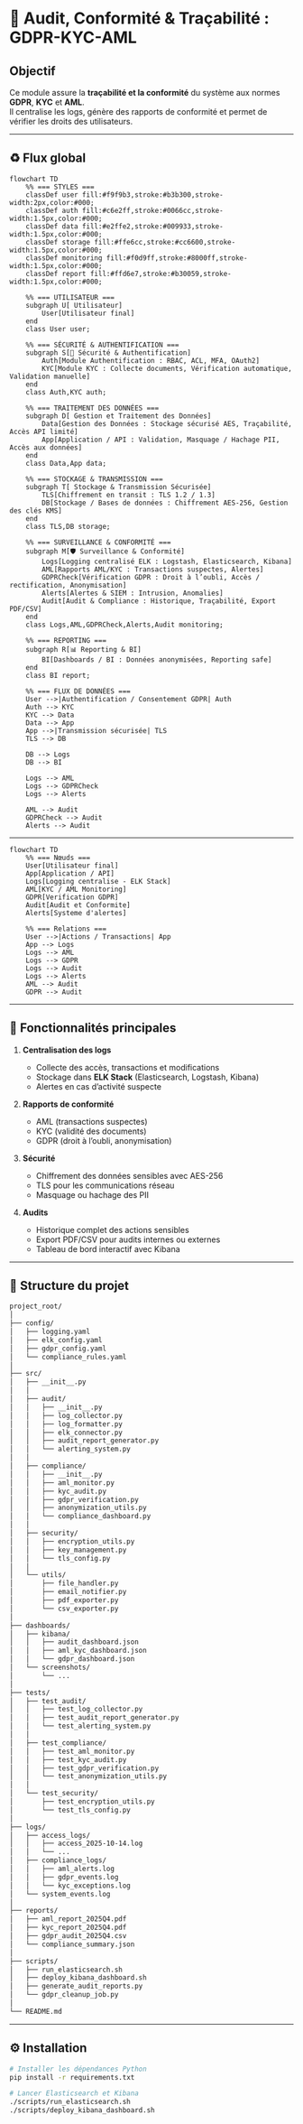 # 🔐 Audit, Conformité & Traçabilité : GDPR-KYC-AML

## Objectif
Ce module assure la **traçabilité et la conformité** du système aux normes **GDPR**, **KYC** et **AML**.  
Il centralise les logs, génère des rapports de conformité et permet de vérifier les droits des utilisateurs.

---

## ♻️ Flux global

```mermaid
flowchart TD
    %% === STYLES ===
    classDef user fill:#f9f9b3,stroke:#b3b300,stroke-width:2px,color:#000;
    classDef auth fill:#c6e2ff,stroke:#0066cc,stroke-width:1.5px,color:#000;
    classDef data fill:#e2ffe2,stroke:#009933,stroke-width:1.5px,color:#000;
    classDef storage fill:#ffe6cc,stroke:#cc6600,stroke-width:1.5px,color:#000;
    classDef monitoring fill:#f0d9ff,stroke:#8000ff,stroke-width:1.5px,color:#000;
    classDef report fill:#ffd6e7,stroke:#b30059,stroke-width:1.5px,color:#000;

    %% === UTILISATEUR ===
    subgraph U[ Utilisateur]
        User[Utilisateur final]
    end
    class User user;

    %% === SÉCURITÉ & AUTHENTIFICATION ===
    subgraph S[🔐 Sécurité & Authentification]
        Auth[Module Authentification : RBAC, ACL, MFA, OAuth2]
        KYC[Module KYC : Collecte documents, Vérification automatique, Validation manuelle]
    end
    class Auth,KYC auth;

    %% === TRAITEMENT DES DONNÉES ===
    subgraph D[ Gestion et Traitement des Données]
        Data[Gestion des Données : Stockage sécurisé AES, Traçabilité, Accès API limité]
        App[Application / API : Validation, Masquage / Hachage PII, Accès aux données]
    end
    class Data,App data;

    %% === STOCKAGE & TRANSMISSION ===
    subgraph T[ Stockage & Transmission Sécurisée]
        TLS[Chiffrement en transit : TLS 1.2 / 1.3]
        DB[Stockage / Bases de données : Chiffrement AES-256, Gestion des clés KMS]
    end
    class TLS,DB storage;

    %% === SURVEILLANCE & CONFORMITÉ ===
    subgraph M[🛡️ Surveillance & Conformité]
        Logs[Logging centralisé ELK : Logstash, Elasticsearch, Kibana]
        AML[Rapports AML/KYC : Transactions suspectes, Alertes]
        GDPRCheck[Vérification GDPR : Droit à l’oubli, Accès / rectification, Anonymisation]
        Alerts[Alertes & SIEM : Intrusion, Anomalies]
        Audit[Audit & Compliance : Historique, Traçabilité, Export PDF/CSV]
    end
    class Logs,AML,GDPRCheck,Alerts,Audit monitoring;

    %% === REPORTING ===
    subgraph R[📊 Reporting & BI]
        BI[Dashboards / BI : Données anonymisées, Reporting safe]
    end
    class BI report;

    %% === FLUX DE DONNÉES ===
    User -->|Authentification / Consentement GDPR| Auth
    Auth --> KYC
    KYC --> Data
    Data --> App
    App -->|Transmission sécurisée| TLS
    TLS --> DB

    DB --> Logs
    DB --> BI

    Logs --> AML
    Logs --> GDPRCheck
    Logs --> Alerts

    AML --> Audit
    GDPRCheck --> Audit
    Alerts --> Audit
```
---

```mermaid
flowchart TD
    %% === Nœuds ===
    User[Utilisateur final]
    App[Application / API]
    Logs[Logging centralise - ELK Stack]
    AML[KYC / AML Monitoring]
    GDPR[Verification GDPR]
    Audit[Audit et Conformite]
    Alerts[Systeme d'alertes]

    %% === Relations ===
    User -->|Actions / Transactions| App
    App --> Logs
    Logs --> AML
    Logs --> GDPR
    Logs --> Audit
    Logs --> Alerts
    AML --> Audit
    GDPR --> Audit
```
---

## 🧩 Fonctionnalités principales

1. **Centralisation des logs**
   - Collecte des accès, transactions et modifications
   - Stockage dans **ELK Stack** (Elasticsearch, Logstash, Kibana)
   - Alertes en cas d’activité suspecte

2. **Rapports de conformité**
   - AML (transactions suspectes)
   - KYC (validité des documents)
   - GDPR (droit à l’oubli, anonymisation)

3. **Sécurité**
   - Chiffrement des données sensibles avec AES-256
   - TLS pour les communications réseau
   - Masquage ou hachage des PII

4. **Audits**
   - Historique complet des actions sensibles
   - Export PDF/CSV pour audits internes ou externes
   - Tableau de bord interactif avec Kibana

---
## 📂 Structure du projet
```bash
project_root/
│
├── config/
│   ├── logging.yaml
│   ├── elk_config.yaml
│   ├── gdpr_config.yaml
│   └── compliance_rules.yaml
│
├── src/
│   ├── __init__.py
│   │
│   ├── audit/
│   │   ├── __init__.py
│   │   ├── log_collector.py
│   │   ├── log_formatter.py
│   │   ├── elk_connector.py
│   │   ├── audit_report_generator.py
│   │   └── alerting_system.py
│   │
│   ├── compliance/
│   │   ├── __init__.py
│   │   ├── aml_monitor.py
│   │   ├── kyc_audit.py
│   │   ├── gdpr_verification.py
│   │   ├── anonymization_utils.py
│   │   └── compliance_dashboard.py
│   │
│   ├── security/
│   │   ├── encryption_utils.py
│   │   ├── key_management.py
│   │   └── tls_config.py
│   │
│   └── utils/
│       ├── file_handler.py
│       ├── email_notifier.py
│       ├── pdf_exporter.py
│       └── csv_exporter.py
│
├── dashboards/
│   ├── kibana/
│   │   ├── audit_dashboard.json
│   │   ├── aml_kyc_dashboard.json
│   │   └── gdpr_dashboard.json
│   └── screenshots/
│       └── ...
│
├── tests/
│   ├── test_audit/
│   │   ├── test_log_collector.py
│   │   ├── test_audit_report_generator.py
│   │   └── test_alerting_system.py
│   │
│   ├── test_compliance/
│   │   ├── test_aml_monitor.py
│   │   ├── test_kyc_audit.py
│   │   ├── test_gdpr_verification.py
│   │   └── test_anonymization_utils.py
│   │
│   └── test_security/
│       ├── test_encryption_utils.py
│       └── test_tls_config.py
│
├── logs/
│   ├── access_logs/
│   │   ├── access_2025-10-14.log
│   │   └── ...
│   ├── compliance_logs/
│   │   ├── aml_alerts.log
│   │   ├── gdpr_events.log
│   │   └── kyc_exceptions.log
│   └── system_events.log
│
├── reports/
│   ├── aml_report_2025Q4.pdf
│   ├── kyc_report_2025Q4.pdf
│   ├── gdpr_audit_2025Q4.csv
│   └── compliance_summary.json
│
├── scripts/
│   ├── run_elasticsearch.sh
│   ├── deploy_kibana_dashboard.sh
│   ├── generate_audit_reports.py
│   └── gdpr_cleanup_job.py
│
└── README.md
```

---

## ⚙️ Installation

```bash
# Installer les dépendances Python
pip install -r requirements.txt

# Lancer Elasticsearch et Kibana
./scripts/run_elasticsearch.sh
./scripts/deploy_kibana_dashboard.sh
```
